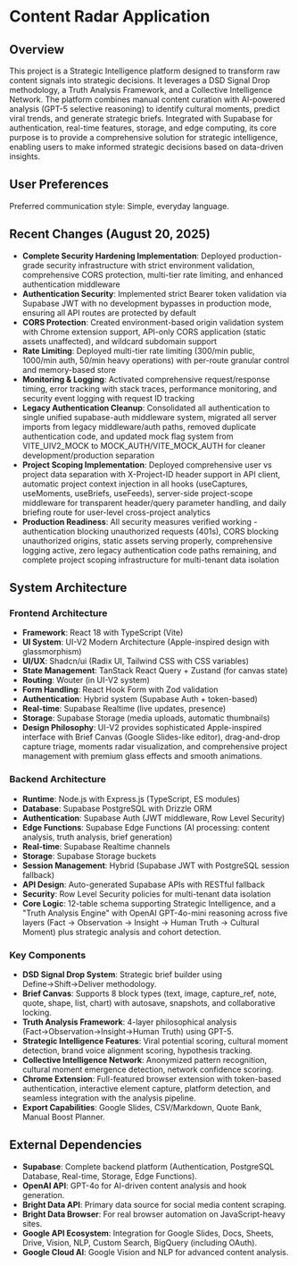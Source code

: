 # Content Radar Application

## Overview
This project is a Strategic Intelligence platform designed to transform raw content signals into strategic decisions. It leverages a DSD Signal Drop methodology, a Truth Analysis Framework, and a Collective Intelligence Network. The platform combines manual content curation with AI-powered analysis (GPT-5 selective reasoning) to identify cultural moments, predict viral trends, and generate strategic briefs. Integrated with Supabase for authentication, real-time features, storage, and edge computing, its core purpose is to provide a comprehensive solution for strategic intelligence, enabling users to make informed strategic decisions based on data-driven insights.

## User Preferences
Preferred communication style: Simple, everyday language.

## Recent Changes (August 20, 2025)
- **Complete Security Hardening Implementation**: Deployed production-grade security infrastructure with strict environment validation, comprehensive CORS protection, multi-tier rate limiting, and enhanced authentication middleware
- **Authentication Security**: Implemented strict Bearer token validation via Supabase JWT with no development bypasses in production mode, ensuring all API routes are protected by default
- **CORS Protection**: Created environment-based origin validation system with Chrome extension support, API-only CORS application (static assets unaffected), and wildcard subdomain support
- **Rate Limiting**: Deployed multi-tier rate limiting (300/min public, 1000/min auth, 50/min heavy operations) with per-route granular control and memory-based store
- **Monitoring & Logging**: Activated comprehensive request/response timing, error tracking with stack traces, performance monitoring, and security event logging with request ID tracking
- **Legacy Authentication Cleanup**: Consolidated all authentication to single unified supabase-auth middleware system, migrated all server imports from legacy middleware/auth paths, removed duplicate authentication code, and updated mock flag system from VITE_UIV2_MOCK to MOCK_AUTH/VITE_MOCK_AUTH for cleaner development/production separation
- **Project Scoping Implementation**: Deployed comprehensive user vs project data separation with X-Project-ID header support in API client, automatic project context injection in all hooks (useCaptures, useMoments, useBriefs, useFeeds), server-side project-scope middleware for transparent header/query parameter handling, and daily briefing route for user-level cross-project analytics
- **Production Readiness**: All security measures verified working - authentication blocking unauthorized requests (401s), CORS blocking unauthorized origins, static assets serving properly, comprehensive logging active, zero legacy authentication code paths remaining, and complete project scoping infrastructure for multi-tenant data isolation

## System Architecture

### Frontend Architecture
- **Framework**: React 18 with TypeScript (Vite)
- **UI System**: UI-V2 Modern Architecture (Apple-inspired design with glassmorphism)
- **UI/UX**: Shadcn/ui (Radix UI, Tailwind CSS with CSS variables)
- **State Management**: TanStack React Query + Zustand (for canvas state)
- **Routing**: Wouter (in UI-V2 system)
- **Form Handling**: React Hook Form with Zod validation  
- **Authentication**: Hybrid system (Supabase Auth + token-based)
- **Real-time**: Supabase Realtime (live updates, presence)
- **Storage**: Supabase Storage (media uploads, automatic thumbnails)
- **Design Philosophy**: UI-V2 provides sophisticated Apple-inspired interface with Brief Canvas (Google Slides-like editor), drag-and-drop capture triage, moments radar visualization, and comprehensive project management with premium glass effects and smooth animations.

### Backend Architecture
- **Runtime**: Node.js with Express.js (TypeScript, ES modules)
- **Database**: Supabase PostgreSQL with Drizzle ORM
- **Authentication**: Supabase Auth (JWT middleware, Row Level Security)
- **Edge Functions**: Supabase Edge Functions (AI processing: content analysis, truth analysis, brief generation)
- **Real-time**: Supabase Realtime channels
- **Storage**: Supabase Storage buckets
- **Session Management**: Hybrid (Supabase JWT with PostgreSQL session fallback)
- **API Design**: Auto-generated Supabase APIs with RESTful fallback
- **Security**: Row Level Security policies for multi-tenant data isolation
- **Core Logic**: 12-table schema supporting Strategic Intelligence, and a "Truth Analysis Engine" with OpenAI GPT-4o-mini reasoning across five layers (Fact → Observation → Insight → Human Truth → Cultural Moment) plus strategic analysis and cohort detection.

### Key Components
- **DSD Signal Drop System**: Strategic brief builder using Define→Shift→Deliver methodology.
- **Brief Canvas**: Supports 8 block types (text, image, capture_ref, note, quote, shape, list, chart) with autosave, snapshots, and collaborative locking.
- **Truth Analysis Framework**: 4-layer philosophical analysis (Fact→Observation→Insight→Human Truth) using GPT-5.
- **Strategic Intelligence Features**: Viral potential scoring, cultural moment detection, brand voice alignment scoring, hypothesis tracking.
- **Collective Intelligence Network**: Anonymized pattern recognition, cultural moment emergence detection, network confidence scoring.
- **Chrome Extension**: Full-featured browser extension with token-based authentication, interactive element capture, platform detection, and seamless integration with the analysis pipeline.
- **Export Capabilities**: Google Slides, CSV/Markdown, Quote Bank, Manual Boost Planner.

## External Dependencies

- **Supabase**: Complete backend platform (Authentication, PostgreSQL Database, Real-time, Storage, Edge Functions).
- **OpenAI API**: GPT-4o for AI-driven content analysis and hook generation.
- **Bright Data API**: Primary data source for social media content scraping.
- **Bright Data Browser**: For real browser automation on JavaScript-heavy sites.
- **Google API Ecosystem**: Integration for Google Slides, Docs, Sheets, Drive, Vision, NLP, Custom Search, BigQuery (including OAuth).
- **Google Cloud AI**: Google Vision and NLP for advanced content analysis.